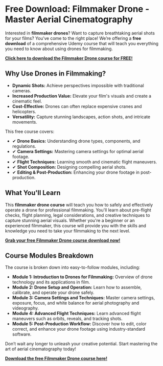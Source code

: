 # Free Download: Filmmaker Drone - Master Aerial Cinematography

Interested in **filmmaker drones**? Want to capture breathtaking aerial shots for your films? You’ve come to the right place! We’re offering a **free download** of a comprehensive Udemy course that will teach you everything you need to know about using drones for filmmaking.

[**Click here to download the Filmmaker Drone course for FREE!**](https://udemywork.com/filmmaker-drone)

## Why Use Drones in Filmmaking?

*   **Dynamic Shots:** Achieve perspectives impossible with traditional cameras.
*   **Increased Production Value:** Elevate your film's visuals and create a cinematic feel.
*   **Cost-Effective:** Drones can often replace expensive cranes and helicopters.
*   **Versatility:** Capture stunning landscapes, action shots, and intricate movements.

This free course covers:

*   ✔ **Drone Basics:** Understanding drone types, components, and regulations.
*   ✔ **Camera Settings:** Mastering camera settings for optimal aerial footage.
*   ✔ **Flight Techniques:** Learning smooth and cinematic flight maneuvers.
*   ✔ **Shot Composition:** Designing compelling aerial shots.
*   ✔ **Editing & Post-Production:** Enhancing your drone footage in post-production.

## What You'll Learn

This **filmmaker drone course** will teach you how to safely and effectively operate a drone for professional filmmaking. You'll learn about pre-flight checks, flight planning, legal considerations, and creative techniques to capture stunning aerial visuals. Whether you're a beginner or an experienced filmmaker, this course will provide you with the skills and knowledge you need to take your filmmaking to the next level.

[**Grab your free Filmmaker Drone course download now!**](https://udemywork.com/filmmaker-drone)

## Course Modules Breakdown

The course is broken down into easy-to-follow modules, including:

*   **Module 1: Introduction to Drones for Filmmaking:** Overview of drone technology and its applications in film.
*   **Module 2: Drone Setup and Operation:** Learn how to assemble, calibrate, and operate your drone safely.
*   **Module 3: Camera Settings and Techniques:** Master camera settings, exposure, focus, and white balance for aerial photography and videography.
*   **Module 4: Advanced Flight Techniques:** Learn advanced flight maneuvers such as orbits, reveals, and tracking shots.
*   **Module 5: Post-Production Workflow:** Discover how to edit, color correct, and enhance your drone footage using industry-standard software.

Don’t wait any longer to unleash your creative potential. Start mastering the art of aerial cinematography today!

[**Download the free Filmmaker Drone course here!**](https://udemywork.com/filmmaker-drone)
